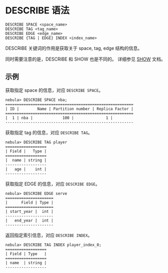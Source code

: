 # DESCRIBE 语法

```ngql
DESCRIBE SPACE <space_name>
DESCRIBE TAG <tag_name>
DESCRIBE EDGE <edge_name>
DESCRIBE {TAG | EDGE} INDEX <index_name>
```

DESCRIBE 关键词的作用是获取关于 space, tag, edge 结构的信息。

同时需要注意的是，DESCRIBE 和 SHOW 也是不同的。 详细参见 [SHOW](show-syntax.md) 文档。

## 示例

获取指定 space 的信息，对应 `DESCRIBE SPACE`。

```ngql
nebula> DESCRIBE SPACE nba;
========================================================
| ID |        Name | Partition number | Replica Factor |
========================================================
|  1 | nba |             100 |              1 |
--------------------------------------------------------  
```

获取指定 tag 的信息，对应 `DESCRIBE TAG`。

```ngql
nebula> DESCRIBE TAG player
==================
| Field |   Type |
==================
|  name | string |
------------------
|   age |    int |
------------------  
```

获取指定 EDGE 的信息，对应 `DESCRIBE EDGE`。

```ngql
nebula> DESCRIBE EDGE serve
=====================
|      Field | Type |
=====================
| start_year |  int |
---------------------
|   end_year |  int |
---------------------
```

返回指定索引信息，对应 `DESCRIBE INDEX`。

```ngql
nebula> DESCRIBE TAG INDEX player_index_0;
==================
| Field | Type   |
==================
| name  | string |
------------------
```
